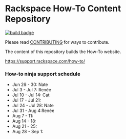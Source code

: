 # Rackspace How-To Content Repository

[![build badge](https://build.developer.rackspace.com/rackerlabs/rackspace-how-to/badge?branch=master)](https://build.developer.rackspace.com/rackerlabs/rackspace-how-to)

Please read [CONTRIBUTING](CONTRIBUTING.md) for ways to contribute.

The content of this repository builds the How-To website.

https://support.rackspace.com/how-to/

### How-to ninja support schedule

- Jun 26 - 30: Nate
- Jul 3 - Jul 7: Renée
- Jul 10 - Jul 14: Cat
- Jul 17 - Jul 21:
- Jul 24 - Jul 28: Nate
- Jul 31 - Aug 4:Renée
- Aug 7 - 11:
- Aug 14 - 18:
- Aug 21 - 25:
- Aug 28 - Sep 1:
